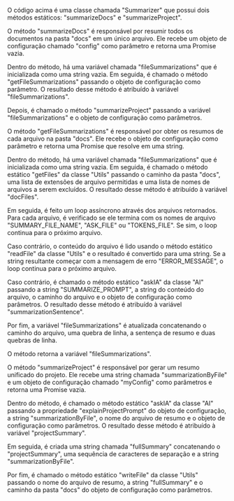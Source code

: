O código acima é uma classe chamada "Summarizer" que possui dois métodos estáticos: "summarizeDocs" e "summarizeProject". 

O método "summarizeDocs" é responsável por resumir todos os documentos na pasta "docs" em um único arquivo. Ele recebe um objeto de configuração chamado "config" como parâmetro e retorna uma Promise vazia. 

Dentro do método, há uma variável chamada "fileSummarizations" que é inicializada como uma string vazia. Em seguida, é chamado o método "getFileSummarizations" passando o objeto de configuração como parâmetro. O resultado desse método é atribuído à variável "fileSummarizations". 

Depois, é chamado o método "summarizeProject" passando a variável "fileSummarizations" e o objeto de configuração como parâmetros. 

O método "getFileSummarizations" é responsável por obter os resumos de cada arquivo na pasta "docs". Ele recebe o objeto de configuração como parâmetro e retorna uma Promise que resolve em uma string. 

Dentro do método, há uma variável chamada "fileSummarizations" que é inicializada como uma string vazia. Em seguida, é chamado o método estático "getFiles" da classe "Utils" passando o caminho da pasta "docs", uma lista de extensões de arquivo permitidas e uma lista de nomes de arquivos a serem excluídos. O resultado desse método é atribuído à variável "docFiles". 

Em seguida, é feito um loop assíncrono através dos arquivos retornados. Para cada arquivo, é verificado se ele termina com os nomes de arquivo "SUMMARY_FILE_NAME", "ASK_FILE" ou "TOKENS_FILE". Se sim, o loop continua para o próximo arquivo. 

Caso contrário, o conteúdo do arquivo é lido usando o método estático "readFile" da classe "Utils" e o resultado é convertido para uma string. Se a string resultante começar com a mensagem de erro "ERROR_MESSAGE", o loop continua para o próximo arquivo. 

Caso contrário, é chamado o método estático "askIA" da classe "AI" passando a string "SUMMARIZE_PROMPT", a string do conteúdo do arquivo, o caminho do arquivo e o objeto de configuração como parâmetros. O resultado desse método é atribuído à variável "summarizationSentence". 

Por fim, a variável "fileSummarizations" é atualizada concatenando o caminho do arquivo, uma quebra de linha, a sentença de resumo e duas quebras de linha. 

O método retorna a variável "fileSummarizations". 

O método "summarizeProject" é responsável por gerar um resumo unificado do projeto. Ele recebe uma string chamada "summarizationByFile" e um objeto de configuração chamado "myConfig" como parâmetros e retorna uma Promise vazia. 

Dentro do método, é chamado o método estático "askIA" da classe "AI" passando a propriedade "explainProjectPrompt" do objeto de configuração, a string "summarizationByFile", o nome do arquivo de resumo e o objeto de configuração como parâmetros. O resultado desse método é atribuído à variável "projectSummary". 

Em seguida, é criada uma string chamada "fullSummary" concatenando o "projectSummary", uma sequência de caracteres de separação e a string "summarizationByFile". 

Por fim, é chamado o método estático "writeFile" da classe "Utils" passando o nome do arquivo de resumo, a string "fullSummary" e o caminho da pasta "docs" do objeto de configuração como parâmetros.